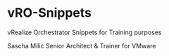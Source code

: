 # vRO-Snippets
vRealize Orchestrator Snippets for Training purposes

Sascha Milic
Senior Architect & Trainer for VMware
